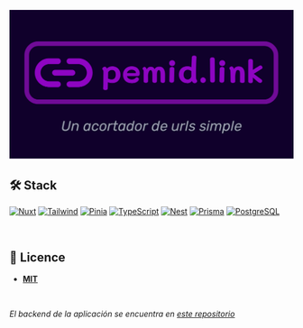 <div align="center">

![pemid.link-logo](./assets/img/pemid-link-OG-image.png)
</div>

## 🛠️ Stack

[![Nuxt](https://svgl-badge.vercel.app/api/Framework/Nuxt?theme=light)](https://nuxt.com/)
[![Tailwind](https://svgl-badge.vercel.app/api/Framework/Tailwind%20CSS?theme=light)](https://tailwindcss.com/)
[![Pinia](https://svgl-badge.vercel.app/api/Library/Pinia?theme=light)](https://pinia.vuejs.org/)
[![TypeScript](https://svgl-badge.vercel.app/api/Language/TypeScript?theme=light)](https://www.typescriptlang.org/)
[![Nest](https://svgl-badge.vercel.app/api/Framework/NestJS?theme=light)](https://nestjs.com/)
[![Prisma](https://svgl-badge.vercel.app/api/Software/Prisma?theme=light)](https://www.prisma.io/orm)
[![PostgreSQL](https://svgl-badge.vercel.app/api/Database/PostgreSQL?theme=light)](https://www.postgresql.org/)

<br />

## 🔑 Licence
- [**MIT**](/LICENSE)

<br/>

_El backend de la aplicación se encuentra en_ [_este repositorio_](https://github.com/PedroMidueno/pemid.link_back)
